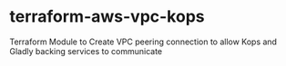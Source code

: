 # terraform-aws-vpc-kops
Terraform Module to Create VPC peering connection to allow Kops and Gladly backing services to communicate
